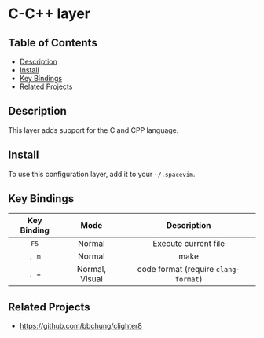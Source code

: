 # C-C++ layer

## Table of Contents

<!-- vim-markdown-toc GFM -->
* [Description](#description)
* [Install](#install)
* [Key Bindings](#key-bindings)
* [Related Projects](#ralted-projects)

<!-- vim-markdown-toc -->

## Description

This layer adds support for the C and CPP language.

## Install

To use this configuration layer, add it to your `~/.spacevim`.

## Key Bindings

Key Binding    | Mode           | Description
:---:          | :---:          | :---:
<kbd>F5</kbd>  | Normal         | Execute current file
<kbd>, m</kbd> | Normal         | make
<kbd>, =</kbd> | Normal, Visual | code format (require `clang-format`)

## Related Projects

- https://github.com/bbchung/clighter8
